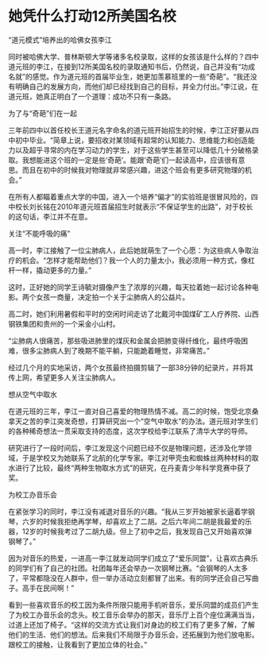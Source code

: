 # 她凭什么打动12所美国名校

“道元模式”培养出的哈佛女孩李江 

同时被哈佛大学、普林斯顿大学等诸多名校录取，这样的女孩该是什么样的？四中道元班的李江，在接到12所美国名校的录取通知书后，仍然说，自己并没有“功成名就”的感觉。作为道元班的首届毕业生，她更加羡慕班里的一些“奇葩”。“我还没有明确自己的发展方向，而他们却已经找到自己的目标，并全力付出。”李江说，在道元班，她真正明白了一个道理：成功不只有一条路。 

为了与“奇葩”们在一起 

三年前四中以首任校长王道元名字命名的道元班开始招生的时候，李江正好要从四中初中毕业。“简章上说，要招收对某领域有超常的认知能力、思维能力和创造能力以及超乎寻常的内在学习动力的学生，对于这些学生甚至可以降低几十分破格录取。我想能进这个班的一定是些‘奇葩’。能跟‘奇葩’们一起读高中，应该很有意思。而且在初中的时候我对物理就非常感兴趣，进这个班会有更多研究物理的机会。” 

在所有人都瞄着重点大学的中国，进入一个培养“偏才”的实验班是很冒风险的，四中校长刘长铭在2010年道元班首届招生时就表示“不保证学生的出路”，对于校长的这句话，李江并不在意。 

关注“不能呼吸的痛” 

高一时，李江接触了一位尘肺病人，此后她就萌生了一个心愿：为这些病人争取治疗的机会。“怎样才能帮助他们？我一个人的力量太小，我必须用一种方式，像杠杆一样，撬动更多的力量。” 

这时，正好她的同学王诗毓对摄像产生了浓厚的兴趣，每天拉着她一起讨论各种电影。两个女孩一商量，决定拍一个关于尘肺病人的公益片。 

高二时，她们利用暑假和平时的空闲时间走访了北戴河中国煤矿工人疗养院、山西钢铁集团和贵州的一个采金小山村。 

“尘肺病人很痛苦，那些吸进肺里的煤灰和金属会把肺变得纤维化，最终呼吸困难，很多尘肺病人到了晚期不能平躺，只能跪着睡觉，非常痛苦。” 

经过几个月的实地采访，两个女孩最终拍摄剪辑了一部38分钟的纪录片，并将其传上网，希望更多人关注尘肺病人。 

想从空气中取水 

在道元班的三年，李江一直对自己喜爱的物理热情不减。高二的时候，饱受北京桑拿天之苦的李江突发奇想，打算研究出一个“空气中取水”的办法。道元班对学生们的各种稀奇想法一贯采取支持的态度，这次学校给李江联系了清华大学的导师。 

研究进行了一段时间后，李江发现这个问题已经不仅是物理问题，还涉及化学领域，于是学校又为她联系了北航的化学专家。李江对甲壳虫和蜘蛛丝两种材料的取水进行了比较，最终“两种生物取水方式”的研究，在丹麦青少年科学竞赛中获了奖。 

为校工办音乐会 

在紧张学习的同时，李江没有减退对音乐的兴趣。“我从三岁开始被家长逼着学钢琴，六岁的时候我拒绝再学琴，却喜欢上了二胡。之后六年间二胡是我最爱的乐器，12岁的时候我考过了二胡九级。但上了初中之后，我发现自己又开始喜欢弹钢琴了。” 

因为对音乐的热爱，一进高一李江就发动同学们成立了“爱乐同盟”，让喜欢古典乐的同学们有了自己的社团。社团每年还会举办一次钢琴比赛。“会钢琴的人太多了，平常都隐没在人群中，但一举办活动立刻都冒了出来。有的同学还会自己写曲子。高手在民间啊！” 

看到一些喜欢音乐的校工因为条件所限只能用手机听音乐，爱乐同盟的成员们产生了为校工办音乐会的念头。校工音乐会举办的那天，音乐厅上百个座位满满当当，过道上还加了椅子。“这样的交流方式让我们对身边的校工们有了更多了解，了解他们的生活、他们的想法。后来我们不局限于办音乐会，还拓展到为他们放电影。跟校工的接触，让我看到了更加立体的社会。”